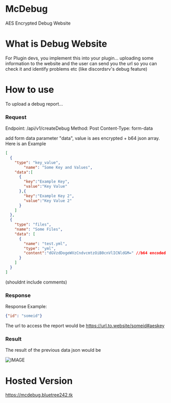 # McDebug

AES Encrypted Debug Website

# What is Debug Website

For Plugin devs, you implement this into your plugin... uploading some information to the website and the user can send you the url so you can check it and identify problems etc (like discordsrv's debug feature)

# How to use

To upload a debug report... 

### Request
Endpoint: /api/v1/createDebug
Method: Post
Content-Type: form-data

add form data parameter "data", value is aes encrypted + b64 json array. Here is an Example

```json
[
  {
    "type": "key_value",
        "name": "Some Key and Values",
    "data":[
      {
        "key":"Example Key",
        "value":"Key Value"
      },{
        "key":"Example Key 2",
        "value":"Key Value 2"
      }
    ]
  },
  {
    "type": "files", 
    "name": "Some Files",
    "data": [
      {
        "name": "test.yml", 
        "type": "yml", 
        "content":"dGVzdDogeWVzCndvcmtzOiB0cnVlICNldGM=" //b64 encoded content
      }
    ]
  }
]
```
(shouldnt include comments)

### Response
Response Example:

```json
{"id": "someid"}
```

The url to access the report would be https://url.to.website/someid#aeskey


### Result

The result of the previous data json would be

![IMAGE](https://imgur.com/35kNm0J.png)


# Hosted Version

https://mcdebug.bluetree242.tk


